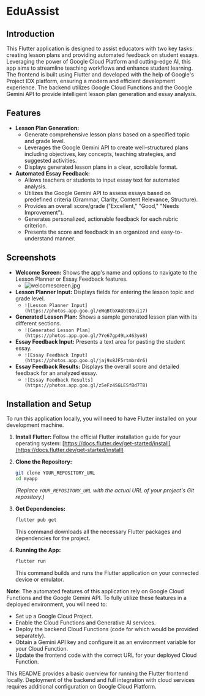 # EduAssist

## Introduction

This Flutter application is designed to assist educators with two key tasks: creating lesson plans and providing automated feedback on student essays. Leveraging the power of Google Cloud Platform and cutting-edge AI, this app aims to streamline teaching workflows and enhance student learning. The frontend is built using Flutter and developed with the help of Google's Project IDX platform, ensuring a modern and efficient development experience. The backend utilizes Google Cloud Functions and the Google Gemini API to provide intelligent lesson plan generation and essay analysis.

## Features

* **Lesson Plan Generation:**
    * Generate comprehensive lesson plans based on a specified topic and grade level.
    * Leverages the Google Gemini API to create well-structured plans including objectives, key concepts, teaching strategies, and suggested activities.
    * Displays generated lesson plans in a clear, scrollable format.
* **Automated Essay Feedback:**
    * Allows teachers or students to input essay text for automated analysis.
    * Utilizes the Google Gemini API to assess essays based on predefined criteria (Grammar, Clarity, Content Relevance, Structure).
    * Provides an overall score/grade ("Excellent," "Good," "Needs Improvement").
    * Generates personalized, actionable feedback for each rubric criterion.
    * Presents the score and feedback in an organized and easy-to-understand manner.

## Screenshots

* **Welcome Screen:** Shows the app's name and options to navigate to the Lesson Planner or Essay Feedback features.
    * ![welcomescreen.jpg](https://i.postimg.cc/YCGbkvMH/welcomescreen.jpg)
* **Lesson Planner Input:** Displays fields for entering the lesson topic and grade level.
    * `![Lesson Planner Input](https://photos.app.goo.gl/eWqBtbXAQbtQ9ui17)`
* **Generated Lesson Plan:** Shows a sample generated lesson plan with its different sections.
    * `![Generated Lesson Plan](https://photos.app.goo.gl/7Ye67gp49Lx463yo8)`
* **Essay Feedback Input:** Presents a text area for pasting the student essay.
    * `![Essay Feedback Input](https://photos.app.goo.gl/jaj9x8JF5rtmbrdr6)`
* **Essay Feedback Results:** Displays the overall score and detailed feedback for an analyzed essay.
    * `![Essay Feedback Results](https://photos.app.goo.gl/z5eFz4SGLESfBd7T8)`

## Installation and Setup

To run this application locally, you will need to have Flutter installed on your development machine.

1.  **Install Flutter:** Follow the official Flutter installation guide for your operating system: [https://docs.flutter.dev/get-started/install](https://docs.flutter.dev/get-started/install)

2.  **Clone the Repository:**
    ```bash
    git clone YOUR_REPOSITORY_URL
    cd myapp
    ```
    *(Replace `YOUR_REPOSITORY_URL` with the actual URL of your project's Git repository.)*

3.  **Get Dependencies:**
    ```bash
    flutter pub get
    ```
    This command downloads all the necessary Flutter packages and dependencies for the project.

4.  **Running the App:**
    ```bash
    flutter run
    ```
    This command builds and runs the Flutter application on your connected device or emulator.

**Note:** The automated features of this application rely on Google Cloud Functions and the Google Gemini API. To fully utilize these features in a deployed environment, you will need to:

* Set up a Google Cloud Project.
* Enable the Cloud Functions and Generative AI services.
* Deploy the backend Cloud Functions (code for which would be provided separately).
* Obtain a Gemini API key and configure it as an environment variable for your Cloud Function.
* Update the frontend code with the correct URL for your deployed Cloud Function.

This README provides a basic overview for running the Flutter frontend locally. Deployment of the backend and full integration with cloud services requires additional configuration on Google Cloud Platform.

